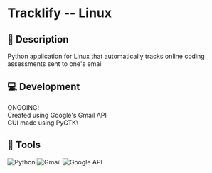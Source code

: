 # **Tracklify -- Linux**

## 📜 Description
Python application for Linux that automatically tracks online coding assessments sent to one's email

## 💻 Development
ONGOING!\
Created using Google's Gmail API\
GUI made using PyGTK\

## 🔨 Tools
![Python](https://img.shields.io/badge/python-3670A0?style=for-the-badge&logo=python&logoColor=ffdd54)
![Gmail](https://img.shields.io/badge/Gmail-D14836?style=for-the-badge&logo=gmail&logoColor=white)
![Google API](https://img.shields.io/badge/Google_Cloud-4285F4?style=for-the-badge&logo=google-cloud&logoColor=white)
